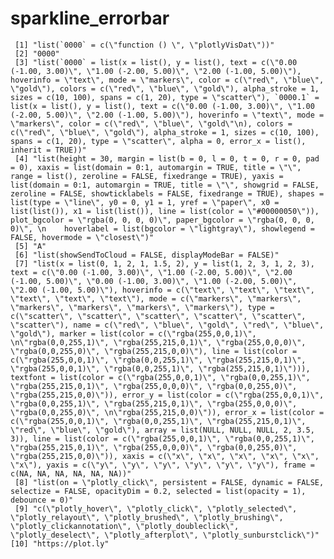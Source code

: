 # sparkline_errorbar

     [1] "list(`0000` = c(\"function () \", \"plotlyVisDat\"))"                                                                                                                                                                                                                                                                                                                                                                                                                                                                                                                                                                                                                                                                                                                                                                                                                                                                                                                                                                                                                                                                                                                                                                                                                                                                                                                                                                                                                                                                                                                                                                                                                                   
     [2] "0000"                                                                                                                                                                                                                                                                                                                                                                                                                                                                                                                                                                                                                                                                                                                                                                                                                                                                                                                                                                                                                                                                                                                                                                                                                                                                                                                                                                                                                                                                                                                                                                                                                                                                                   
     [3] "list(`0000` = list(x = list(), y = list(), text = c(\"0.00 (-1.00, 3.00)\", \"1.00 (-2.00, 5.00)\", \"2.00 (-1.00, 5.00)\"), hoverinfo = \"text\", mode = \"markers\", color = c(\"red\", \"blue\", \"gold\"), colors = c(\"red\", \"blue\", \"gold\"), alpha_stroke = 1, sizes = c(10, 100), spans = c(1, 20), type = \"scatter\"), `0000.1` = list(x = list(), y = list(), text = c(\"0.00 (-1.00, 3.00)\", \"1.00 (-2.00, 5.00)\", \"2.00 (-1.00, 5.00)\"), hoverinfo = \"text\", mode = \"markers\", color = c(\"red\", \"blue\", \"gold\"\n), colors = c(\"red\", \"blue\", \"gold\"), alpha_stroke = 1, sizes = c(10, 100), spans = c(1, 20), type = \"scatter\", alpha = 0, error_x = list(), inherit = TRUE))"                                                                                                                                                                                                                                                                                                                                                                                                                                                                                                                                                                                                                                                                                                                                                                                                                                                                                                                                                                  
     [4] "list(height = 30, margin = list(b = 0, l = 0, t = 0, r = 0, pad = 0), xaxis = list(domain = 0:1, automargin = TRUE, title = \"\", range = list(), zeroline = FALSE, fixedrange = TRUE), yaxis = list(domain = 0:1, automargin = TRUE, title = \"\", showgrid = FALSE, zeroline = FALSE, showticklabels = FALSE, fixedrange = TRUE), shapes = list(type = \"line\", y0 = 0, y1 = 1, yref = \"paper\", x0 = list(list()), x1 = list(list()), line = list(color = \"#00000050\")), plot_bgcolor = \"rgba(0, 0, 0, 0)\", paper_bgcolor = \"rgba(0, 0, 0, 0)\", \n    hoverlabel = list(bgcolor = \"lightgray\"), showlegend = FALSE, hovermode = \"closest\")"                                                                                                                                                                                                                                                                                                                                                                                                                                                                                                                                                                                                                                                                                                                                                                                                                                                                                                                                                                                                                              
     [5] "A"                                                                                                                                                                                                                                                                                                                                                                                                                                                                                                                                                                                                                                                                                                                                                                                                                                                                                                                                                                                                                                                                                                                                                                                                                                                                                                                                                                                                                                                                                                                                                                                                                                                                                      
     [6] "list(showSendToCloud = FALSE, displayModeBar = FALSE)"                                                                                                                                                                                                                                                                                                                                                                                                                                                                                                                                                                                                                                                                                                                                                                                                                                                                                                                                                                                                                                                                                                                                                                                                                                                                                                                                                                                                                                                                                                                                                                                                                                  
     [7] "list(x = list(0, 1, 2, 1, 1.5, 2), y = list(1, 2, 3, 1, 2, 3), text = c(\"0.00 (-1.00, 3.00)\", \"1.00 (-2.00, 5.00)\", \"2.00 (-1.00, 5.00)\", \"0.00 (-1.00, 3.00)\", \"1.00 (-2.00, 5.00)\", \"2.00 (-1.00, 5.00)\"), hoverinfo = c(\"text\", \"text\", \"text\", \"text\", \"text\", \"text\"), mode = c(\"markers\", \"markers\", \"markers\", \"markers\", \"markers\", \"markers\"), type = c(\"scatter\", \"scatter\", \"scatter\", \"scatter\", \"scatter\", \"scatter\"), name = c(\"red\", \"blue\", \"gold\", \"red\", \"blue\", \"gold\"), marker = list(color = c(\"rgba(255,0,0,1)\", \n\"rgba(0,0,255,1)\", \"rgba(255,215,0,1)\", \"rgba(255,0,0,0)\", \"rgba(0,0,255,0)\", \"rgba(255,215,0,0)\"), line = list(color = c(\"rgba(255,0,0,1)\", \"rgba(0,0,255,1)\", \"rgba(255,215,0,1)\", \"rgba(255,0,0,1)\", \"rgba(0,0,255,1)\", \"rgba(255,215,0,1)\"))), textfont = list(color = c(\"rgba(255,0,0,1)\", \"rgba(0,0,255,1)\", \"rgba(255,215,0,1)\", \"rgba(255,0,0,0)\", \"rgba(0,0,255,0)\", \"rgba(255,215,0,0)\")), error_y = list(color = c(\"rgba(255,0,0,1)\", \"rgba(0,0,255,1)\", \"rgba(255,215,0,1)\", \"rgba(255,0,0,0)\", \"rgba(0,0,255,0)\", \n\"rgba(255,215,0,0)\")), error_x = list(color = c(\"rgba(255,0,0,1)\", \"rgba(0,0,255,1)\", \"rgba(255,215,0,1)\", \"red\", \"blue\", \"gold\"), array = list(NULL, NULL, NULL, 2, 3.5, 3)), line = list(color = c(\"rgba(255,0,0,1)\", \"rgba(0,0,255,1)\", \"rgba(255,215,0,1)\", \"rgba(255,0,0,0)\", \"rgba(0,0,255,0)\", \"rgba(255,215,0,0)\")), xaxis = c(\"x\", \"x\", \"x\", \"x\", \"x\", \"x\"), yaxis = c(\"y\", \"y\", \"y\", \"y\", \"y\", \"y\"), frame = c(NA, NA, NA, NA, NA, NA))"
     [8] "list(on = \"plotly_click\", persistent = FALSE, dynamic = FALSE, selectize = FALSE, opacityDim = 0.2, selected = list(opacity = 1), debounce = 0)"                                                                                                                                                                                                                                                                                                                                                                                                                                                                                                                                                                                                                                                                                                                                                                                                                                                                                                                                                                                                                                                                                                                                                                                                                                                                                                                                                                                                                                                                                                                                      
     [9] "c(\"plotly_hover\", \"plotly_click\", \"plotly_selected\", \"plotly_relayout\", \"plotly_brushed\", \"plotly_brushing\", \"plotly_clickannotation\", \"plotly_doubleclick\", \"plotly_deselect\", \"plotly_afterplot\", \"plotly_sunburstclick\")"                                                                                                                                                                                                                                                                                                                                                                                                                                                                                                                                                                                                                                                                                                                                                                                                                                                                                                                                                                                                                                                                                                                                                                                                                                                                                                                                                                                                                                      
    [10] "https://plot.ly"                                                                                                                                                                                                                                                                                                                                                                                                                                                                                                                                                                                                                                                                                                                                                                                                                                                                                                                                                                                                                                                                                                                                                                                                                                                                                                                                                                                                                                                                                                                                                                                                                                                                        

